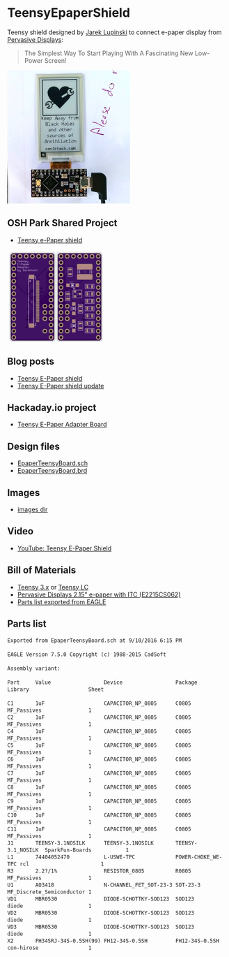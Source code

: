 # TeensyEpaperShield
Teensy shield designed by [Jarek Lupinski](https://hackaday.io/Jarek) to connect e-paper display from [Pervasive Displays](http://www.pervasivedisplays.com/products#iTC):
 > The Simplest Way To Start Playing With A Fascinating New Low-Power Screen!

[![photo of assembled board](images/teensy-epaper-shield-small.png)](https://oshpark.com/shared_projects/3KynIVn6)

## OSH Park Shared Project
* [Teensy e-Paper shield](https://oshpark.com/shared_projects/3KynIVn6)

[![PCB preview](images/small-pcb-top-bottom.png)](https://oshpark.com/shared_projects/3KynIVn6)

## Blog posts
* [Teensy E-Paper shield](https://blog.oshpark.com/2016/08/27/teensy-e-paper-shield/)
* [Teensy E-Paper shield update](https://blog.oshpark.com/2016/09/07/teensy-e-paper-shield-update/)

## Hackaday.io project
* [Teensy E-Paper Adapter Board](https://hackaday.io/project/13327-teensy-e-paper-adapter-board)

## Design files
* [EpaperTeensyBoard.sch](https://cdn.hackaday.io/files/13327570182368/EpaperTeensyBoard.sch)
* [EpaperTeensyBoard.brd](https://cdn.hackaday.io/files/13327570182368/EpaperTeensyBoard.brd)

## Images
* [images dir](/images)

## Video
* [YouTube: Teensy E-Paper Shield](https://www.youtube.com/watch?v=xAe1GGP35UQ)

## Bill of Materials
* [Teensy 3.x](https://oshpark.com/teensy) or [Teensy LC](http://store.oshpark.com/products/teensy-lc)
* [Pervasive Displays 2.15" e-paper with ITC (E2215CS062)](http://www.digikey.com/product-detail/en/pervasive-displays/E2215CS062/E2215CS062-ND/5975949)
* [Parts list exported from EAGLE](https://cdn.hackaday.io/files/13327570182368/EpaperTeensyBoardPartlist.txt)

## Parts list
```
Exported from EpaperTeensyBoard.sch at 9/10/2016 6:15 PM

EAGLE Version 7.5.0 Copyright (c) 1988-2015 CadSoft

Assembly variant: 

Part     Value                 Device                 Package            Library                   Sheet

C1       1uF                   CAPACITOR_NP_0805      C0805              MF_Passives               1
C2       1uF                   CAPACITOR_NP_0805      C0805              MF_Passives               1
C4       1uF                   CAPACITOR_NP_0805      C0805              MF_Passives               1
C5       1uF                   CAPACITOR_NP_0805      C0805              MF_Passives               1
C6       1uF                   CAPACITOR_NP_0805      C0805              MF_Passives               1
C7       1uF                   CAPACITOR_NP_0805      C0805              MF_Passives               1
C8       1uF                   CAPACITOR_NP_0805      C0805              MF_Passives               1
C9       1uF                   CAPACITOR_NP_0805      C0805              MF_Passives               1
C10      1uF                   CAPACITOR_NP_0805      C0805              MF_Passives               1
C11      1uF                   CAPACITOR_NP_0805      C0805              MF_Passives               1
J1       TEENSY-3.1NOSILK      TEENSY-3.1NOSILK       TEENSY-3.1_NOSILK  SparkFun-Boards           1
L1       74404052470           L-USWE-TPC             POWER-CHOKE_WE-TPC rcl                       1
R3       2.2?/1%               RESISTOR_0805          R0805              MF_Passives               1
U1       AO3418                N-CHANNEL_FET_SOT-23-3 SOT-23-3           MF_Discrete_Semiconductor 1
VD1      MBR0530               DIODE-SCHOTTKY-SOD123  SOD123             diode                     1
VD2      MBR0530               DIODE-SCHOTTKY-SOD123  SOD123             diode                     1
VD3      MBR0530               DIODE-SCHOTTKY-SOD123  SOD123             diode                     1
X2       FH34SRJ-34S-0.5SH(99) FH12-34S-0.5SH         FH12-34S-0.5SH     con-hirose                1
```
